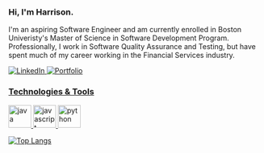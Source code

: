 ### Hi, I'm Harrison.

I'm an aspiring Software Engineer and am currently enrolled in Boston Univeristy's Master of Science in Software Development Program. Professionally, I work in Software Quality Assurance and Testing, but have spent much of my career working in the Financial Services industry.

<p>
<a href="https://www.linkedin.com/in/harrison-huston-948580196/">
<img src="https://img.shields.io/badge/-LinkedIn-blue?style=for-the-badge&?logo=appveyor&logo=linkedin" alt="LinkedIn">
</a>
<a href="https://harrisonhuston.github.io/">
<img src="https://img.shields.io/badge/-Portfolio-red?style=for-the-badge&?logo=appveyor&logo=github" alt="Portfolio">
</p>

### Technologies & Tools
<img src="https://user-images.githubusercontent.com/66707636/177418846-a240c391-94b0-4202-b071-c60a4515b6d2.svg" alt="java" width="45px">
<img src="https://user-images.githubusercontent.com/66707636/177418858-237ac6e5-9511-4bd4-9355-df59d18f2f81.svg" alt="javascript" width="45px">
<img src="https://user-images.githubusercontent.com/66707636/177418998-d543d406-11ef-4c03-8c18-317ff7f467b7.svg" alt="python" width="45px">
  
[![Top Langs](https://github-readme-stats.vercel.app/api/top-langs/?username=harrisonhuston&layout=compact)](https://github.com/harrisonhuston/github-readme-stats)

<!--
**harrisonhuston/harrisonhuston** is a ✨ _special_ ✨ repository because its `README.md` (this file) appears on your GitHub profile.

Here are some ideas to get you started:

- 🔭 I’m currently working on ...
- 🌱 I’m currently learning ...
- 👯 I’m looking to collaborate on ...
- 🤔 I’m looking for help with ...
- 💬 Ask me about ...
- 📫 How to reach me: ...
- 😄 Pronouns: ...
- ⚡ Fun fact: ...
-->
